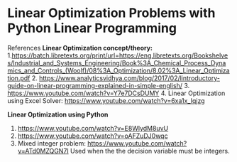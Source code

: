 # Linear Optimization Problems with Python Linear Programming

References
**Linear Optimization concept/theory:**
1.https://batch.libretexts.org/print/url=https://eng.libretexts.org/Bookshelves/Industrial_and_Systems_Engineering/Book%3A_Chemical_Process_Dynamics_and_Controls_(Woolf)/08%3A_Optimization/8.02%3A_Linear_Optimization.pdf
2. https://www.analyticsvidhya.com/blog/2017/02/lintroductory-guide-on-linear-programming-explained-in-simple-english/
3. https://www.youtube.com/watch?v=Y7e7DCsDUMY
4. Linear Optimization using Excel Solver:
   https://www.youtube.com/watch?v=6xa1x_Iqjzg

**Linear Optimization using Python**
1. https://www.youtube.com/watch?v=E8WlydM8uvU
2. https://www.youtube.com/watch?v=oAFZuDJ0wqc
3. Mixed integer problem: https://www.youtube.com/watch?v=ATd0MZQGN7I
   Used when the the decision variable must be integers.
